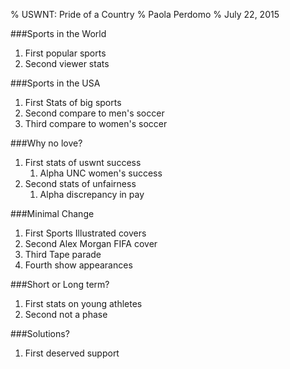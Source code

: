 % USWNT: Pride of a Country
% Paola Perdomo
% July 22, 2015

###Sports in the World
1. First popular sports
2. Second viewer stats

###Sports in the USA
1. First Stats of big sports
2. Second compare to men's soccer
3. Third compare to women's soccer

###Why no love?
1. First stats of uswnt success
	1. Alpha UNC women's success
2. Second stats of unfairness
	1. Alpha discrepancy in pay
  
###Minimal Change
1. First Sports Illustrated covers
2. Second Alex Morgan FIFA cover
3. Third Tape parade
4. Fourth show appearances

###Short or Long term?
1. First stats on young athletes
2. Second not a phase

###Solutions?
1. First deserved support


  